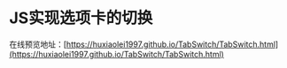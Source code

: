# JS实现选项卡的切换
在线预览地址：[https://huxiaolei1997.github.io/TabSwitch/TabSwitch.html](https://huxiaolei1997.github.io/TabSwitch/TabSwitch.html)
